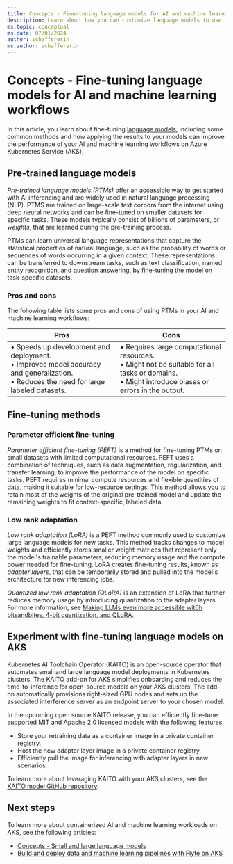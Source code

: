```yaml
---
title: Concepts - Fine-tuning language models for AI and machine learning workflows
description: Learn about how you can customize language models to use in your AI and machine learning workflows on Azure Kubernetes Service (AKS).
ms.topic: conceptual
ms.date: 07/01/2024
author: schaffererin
ms.author: schaffererin
---
```


# Concepts - Fine-tuning language models for AI and machine learning workflows

In this article, you learn about fine-tuning [language models][language-models], including some common methods and how applying the results to your models can improve the performance of your AI and machine learning workflows on Azure Kubernetes Service (AKS).

## Pre-trained language models

*Pre-trained language models (PTMs)* offer an accessible way to get started with AI inferencing and are widely used in natural language processing (NLP). PTMS are trained on large-scale text corpora from the internet using deep neural networks and can be fine-tuned on smaller datasets for specific tasks. These models typically consist of billions of parameters, or *weights*, that are learned during the pre-training process.

PTMs can learn universal language representations that capture the statistical properties of natural language, such as the probability of words or sequences of words occurring in a given context. These representations can be transferred to downstream tasks, such as text classification, named entity recognition, and question answering, by fine-tuning the model on task-specific datasets.

### Pros and cons

The following table lists some pros and cons of using PTMs in your AI and machine learning workflows:

| Pros | Cons |
|------|------|
| • Speeds up development and deployment. <br> • Improves model accuracy and generalization. <br> • Reduces the need for large labeled datasets. | • Requires large computational resources. <br> • Might not be suitable for all tasks or domains. <br> • Might introduce biases or errors in the output. |

## Fine-tuning methods

### Parameter efficient fine-tuning

*Parameter efficient fine-tuning (PEFT)* is a method for fine-tuning PTMs on small datasets with limited computational resources. PEFT uses a combination of techniques, such as data augmentation, regularization, and transfer learning, to improve the performance of the model on specific tasks. PEFT requires minimal compute resources and flexible quantities of data, making it suitable for low-resource settings. This method allows you to retain most of the weights of the original pre-trained model and update the remaining weights to fit context-specific, labeled data.

### Low rank adaptation

*Low rank adaptation (LoRA)* is a PEFT method commonly used to customize large language models for new tasks. This method tracks changes to model weights and efficiently stores smaller weight matrices that represent only the model's trainable parameters, reducing memory usage and the compute power needed for fine-tuning. LoRA creates fine-tuning results, known as *adapter layers*, that can be temporarily stored and pulled into the model's architecture for new inferencing jobs.

*Quantized low rank adaptation (QLoRA)* is an extension of LoRA that further reduces memory usage by introducing quantization to the adapter layers. For more information, see [Making LLMs even more accessible wit6h bitsandbites, 4-bit quantization, and QLoRA][qlora].

## Experiment with fine-tuning language models on AKS

Kubernetes AI Toolchain Operator (KAITO) is an open-source operator that automates small and large language model deployments in Kubernetes clusters. The KAITO add-on for AKS simplifies onboarding and reduces the time-to-inference for open-source models on your AKS clusters. The add-on automatically provisions right-sized GPU nodes and sets up the associated interference server as an endpoint server to your chosen model.

In the upcoming open source KAITO release, you can efficiently fine-tune supported MIT and Apache 2.0 licensed models with the following features:

* Store your retraining data as a container image in a private container registry.
* Host the new adapter layer image in a private container registry.
* Efficiently pull the image for inferencing with adapter layers in new scenarios.

To learn more about leveraging KAITO with your AKS clusters, see the [KAITO model GitHub repository][kaito-repo].

## Next steps

To learn more about containerized AI and machine learning workloads on AKS, see the following articles:

* [Concepts - Small and large language models][language-models]
* [Build and deploy data and machine learning pipelines with Flyte on AKS][flyte-aks]

<!-- LINKS -->
[flyte-aks]: ./use-flyte.md
[kaito-repo]: https://github.com/Azure/kaito/tree/main/presets
[language-models]: ./concepts-ai-ml-language-models.md
[qlora]: https://huggingface.co/blog/4bit-transformers-bitsandbytes#:~:text=We%20present%20QLoRA%2C%20an%20efficient%20finetuning%20approach%20that,pretrained%20language%20model%20into%20Low%20Rank%20Adapters~%20%28LoRA%29.
